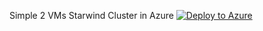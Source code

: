Simple 2 VMs Starwind Cluster in Azure
[![Deploy to Azure](http://azuredeploy.net/deploybutton.png)](https://azuredeploy.net/)
